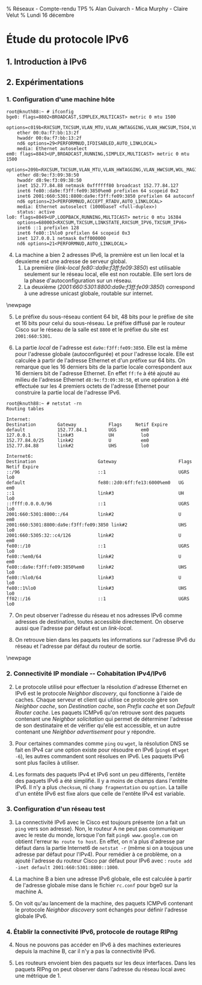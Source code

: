 % Réseaux - Compte-rendu TP5
% Alan Guivarch - Mica Murphy - Claire Velut
% Lundi 16 décembre

# Étude du protocole IPv6

## 1. Introduction à IPv6

## 2. Expérimentations

### 1. Configuration d'une machine hôte

```text
root@knuth88:~ # ifconfig
bge0: flags=8802<BROADCAST,SIMPLEX,MULTICAST> metric 0 mtu 1500
	options=c019b<RXCSUM,TXCSUM,VLAN_MTU,VLAN_HWTAGGING,VLAN_HWCSUM,TSO4,VLAN_HWTSO,LINKSTATE>
	ether 00:0a:f7:bb:13:2f
	hwaddr 00:0a:f7:bb:13:2f
	nd6 options=29<PERFORMNUD,IFDISABLED,AUTO_LINKLOCAL>
	media: Ethernet autoselect
em0: flags=8843<UP,BROADCAST,RUNNING,SIMPLEX,MULTICAST> metric 0 mtu 1500
	options=209b<RXCSUM,TXCSUM,VLAN_MTU,VLAN_HWTAGGING,VLAN_HWCSUM,WOL_MAGIC>
	ether d8:9e:f3:09:38:50
	hwaddr d8:9e:f3:09:38:50
	inet 152.77.84.88 netmask 0xffffff80 broadcast 152.77.84.127
	inet6 fe80::da9e:f3ff:fe09:3850%em0 prefixlen 64 scopeid 0x2
	inet6 2001:660:5301:8800:da9e:f3ff:fe09:3850 prefixlen 64 autoconf
	nd6 options=23<PERFORMNUD,ACCEPT_RTADV,AUTO_LINKLOCAL>
	media: Ethernet autoselect (1000baseT <full-duplex>)
	status: active
lo0: flags=8049<UP,LOOPBACK,RUNNING,MULTICAST> metric 0 mtu 16384
	options=680003<RXCSUM,TXCSUM,LINKSTATE,RXCSUM_IPV6,TXCSUM_IPV6>
	inet6 ::1 prefixlen 128
	inet6 fe80::1%lo0 prefixlen 64 scopeid 0x3
	inet 127.0.0.1 netmask 0xff000000
	nd6 options=21<PERFORMNUD,AUTO_LINKLOCAL>
```

4. La machine a bien 2 adresses IPv6, la première est un lien local et la deuxieme est une adresse de serveur global.
	  1. La première (*link-local fe80::da9e:f3ff:fe09:3850*) est utilisable seulement sur le réseau local, elle est non routable. Elle sert lors de la phase d'autoconfiguration sur un réseau.
	  2. La deuxième (*2001:660:5301:8800:da9e:f3ff:fe09:3850*) correspond à une adresse unicast globale, routable sur internet.

\newpage

5. Le préfixe du sous-réseau contient 64 bit, 48 bits pour le préfixe de site et 16 bits pour celui du sous-réseau. Le préfixe diffusé par le routeur Cisco sur le réseau de la salle est `8800` et le préfixe du site est `2001:660:5301`.

6. La partie *local* de l'adresse est `da9e:f3ff:fe09:3850`. Elle est la même pour l'adresse globale (autoconfigurée) et pour l'adresse locale. Elle est calculée à partir de l'adresse Ethernet et d'un préfixe sur 64 bits. On remarque que les 16 derniers bits de la partie locale correspondent aux 16 derniers bit de l'adresse Ethernet. En effet `ff:fe` à été ajouté au milieu de l'adresse Ethernet `d8:9e:f3:09:38:50`, et une opération à été effectuée sur les 4 premiers octets de l'adresse Ethernet pour construire la partie local de l'adresse IPv6.

```text
root@knuth88:~ # netstat -rn
Routing tables

Internet:
Destination        Gateway            Flags     Netif Expire
default            152.77.84.1        UGS         em0
127.0.0.1          link#3             UH          lo0
152.77.84.0/25     link#2             U           em0
152.77.84.88       link#2             UHS         lo0

Internet6:
Destination                       Gateway                       Flags     Netif Expire
::/96                             ::1                           UGRS        lo0
default                           fe80::2d0:6ff:fe13:6000%em0   UG          em0
::1                               link#3                        UH          lo0
::ffff:0.0.0.0/96                 ::1                           UGRS        lo0
2001:660:5301:8800::/64           link#2                        U           em0
2001:660:5301:8800:da9e:f3ff:fe09:3850 link#2                   UHS         lo0
2001:660:5305:32::c4/126          link#2                        U           em0
fe80::/10                         ::1                           UGRS        lo0
fe80::%em0/64                     link#2                        U           em0
fe80::da9e:f3ff:fe09:3850%em0     link#2                        UHS         lo0
fe80::%lo0/64                     link#3                        U           lo0
fe80::1%lo0                       link#3                        UHS         lo0
ff02::/16                         ::1                           UGRS        lo0
```

7. On peut observer l'adresse du réseau et nos adresses IPv6 comme adresses de destination, toutes accessible directement. On observe aussi que l'adresse par défaut est un *link-local*.

8. On retrouve bien dans les paquets les informations sur l'adresse IPv6 du réseau et l'adresse par défaut du routeur de sortie.

\newpage

### 2. Connectivité IP mondiale -- Cohabitation IPv4/IPv6

2. Le protocole utilisé pour effectuer la résolution d'adresse Ethernet en IPv6 est le protocole *Neighbor discovery*, qui fonctionne à l'aide de caches. Chaque serveur et client qui utilise ce protocole gère son *Neighbor cache*, son *Destination cache*, son *Prefix cache* et son *Default Router cache*.
Les paquets ICMPv6 qu'on retrouve sont des paquets contenant une *Neighbor solicitation* qui permet de déterminer l'adresse de son destinataire et de vérifier qu'elle est accessible, et un autre contenant une *Neighbor advertisement* pour y répondre.

3. Pour certaines commandes comme `ping` ou `wget`, la résolution DNS se fait en IPv4 car une option existe pour résoudre en IPv6 (`ping6` et `wget -6`), les autres commandent sont résolues en IPv6. Les paquets IPv6 sont plus faciles à utiliser.

4. Les formats des paquets IPv4 et IPv6 sont un peu différents, l'entête des paquets IPv6 a été simplifié. Il y a moins de champs dans l'entête IPv6. Il n'y a plus `checksum`, ni `champ fragmentation` ou `option`. La taille d'un entête IPv6 est fixe alors que celle de l'entête IPv4 est variable.

### 3. Configuration d'un réseau test

3. La connectivité IPv6 avec le Cisco est toujours présente (on a fait un `ping` vers son adresse). Non, le routeur A ne peut pas communiquer avec le reste du monde, lorsque l'on fait `ping6 www.google.com` on obtient l'erreur `No route to host`. En effet, on n'a plus d'adresse par défaut dans la partie Internet6 de `netstat -r` (même si on a toujous une adresse par défaut pour l'IPv4). Pour remédier à ce problème, on a ajouté l'adresse du routeur Cisco par défaut pour IPv6 avec : `route add -inet default 2001:660:5301:8800::1000`.

4. La machine B a bien une adresse IPv6 globale, elle est calculée à partir de l'adresse globale mise dans le fichier `rc.conf` pour bge0 sur la machine A.

5. On voit qu'au lancement de la machine, des paquets ICMPv6 contenant le protocole *Neighbor discovery* sont échangés pour définir l'adresse globale IPv6.

### 4. Établir la connectivité IPv6, protocole de routage RIPng

4. Nous ne pouvons pas accéder en IPv6 à des machines exterieures depuis la machine B, car il n'y a pas la connectivité IPv6.

6. Les routeurs envoient bien des paquets sur les deux interfaces. Dans les paquets RIPng on peut observer dans l'adresse du réseau local avec une métrique de 1.
